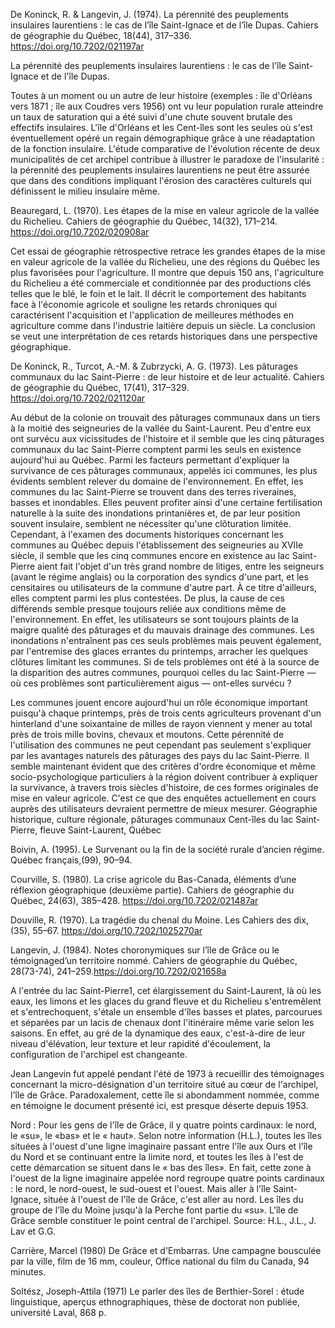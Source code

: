 
De Koninck, R. & Langevin, J. (1974). La pérennité des peuplements insulaires laurentiens : le cas de l’île Saint-Ignace et de l’île Dupas. Cahiers de géographie du Québec, 18(44), 317–336. https://doi.org/10.7202/021197ar

La pérennité des peuplements insulaires laurentiens : le cas de l'île Saint-Ignace et de l'île Dupas. 

Toutes à un moment ou un autre de leur histoire (exemples : île d'Orléans vers 1871 ; île aux Coudres vers 1956) ont vu leur population rurale atteindre un taux de saturation qui a été suivi d'une chute souvent brutale des effectifs insulaires. L'île d'Orléans et les Cent-îles sont les seules où s'est éventuellement opéré un regain démographique grâce à une réadaptation de la fonction insulaire. L'étude comparative de l'évolution récente de deux municipalités de cet archipel contribue à illustrer le paradoxe de l'insularité :
la pérennité des peuplements insulaires laurentiens ne peut être assurée que dans des conditions impliquant l'érosion des caractères culturels qui définissent le milieu insulaire même.


Beauregard, L. (1970). Les étapes de la mise en valeur agricole de la vallée du Richelieu. Cahiers de géographie du Québec, 14(32), 171–214. https://doi.org/10.7202/020908ar

Cet essai de géographie rétrospective retrace les grandes étapes de la mise en valeur agricole de la vallée du Richelieu, une des régions du Québec les plus favorisées pour l'agriculture. Il montre que depuis 150 ans, l'agriculture du Richelieu a été commerciale et conditionnée par des productions clés telles que le blé, le foin et le lait. Il décrit le comportement des habitants face à l'économie agricole et souligne les retards chroniques qui caractérisent l'acquisition et l'application de meilleures méthodes en agriculture comme dans l'industrie laitière depuis un siècle. La conclusion se veut une interprétation de ces retards historiques dans une perspective géographique. 


De Koninck, R., Turcot, A.-M. & Zubrzycki, A. G. (1973). Les pâturages communaux du lac Saint-Pierre : de leur histoire et de leur actualité. Cahiers de géographie du Québec, 17(41), 317–329. https://doi.org/10.7202/021120ar 

Au début de la colonie on trouvait des pâturages communaux dans un tiers à la moitié des seigneuries de la vallée du Saint-Laurent. Peu d'entre eux ont survécu aux vicissitudes de l'histoire et il semble que les cinq pâturages communaux du lac Saint-Pierre comptent parmi les seuls en existence aujourd'hui au Québec. Parmi les facteurs permettant d'expliquer la survivance de ces pâturages communaux, appelés ici communes, les plus évidents semblent relever du domaine de l'environnement. En effet, les communes du lac Saint-Pierre se trouvent dans des terres riveraines, basses et inondables. Elles peuvent profiter ainsi d'une certaine fertilisation naturelle à la suite des inondations printanières et, de par leur position souvent insulaire, semblent ne nécessiter qu'une clôturation limitée. Cependant, à l'examen des documents historiques concernant les communes au Québec depuis l'établissement des seigneuries au XVIIe siècle, il semble que les cinq communes encore en existence au lac Saint-Pierre aient fait l'objet d'un très grand nombre de litiges, entre les seigneurs (avant le régime anglais) ou la corporation des syndics d'une part, et les censitaires ou utilisateurs de la commune d'autre part. À ce titre d'ailleurs, elles comptent parmi les plus contestées. De plus, la cause de ces différends semble presque toujours reliée aux conditions même de l'environnement. En effet, les utilisateurs se sont toujours plaints de la maigre qualité des pâturages et du mauvais drainage des communes. Les inondations n'entraînent pas ces seuls problèmes mais peuvent également, par l'entremise des glaces errantes du printemps, arracher les quelques clôtures limitant les communes. Si de tels problèmes ont été à la source de la disparition des autres communes, pourquoi celles du lac Saint-Pierre — où ces problèmes sont particulièrement aigus — ont-elles survécu ?

Les communes jouent encore aujourd'hui un rôle économique important puisqu'à chaque printemps, près de trois cents agriculteurs provenant d'un hinterland d'une soixantaine de milles de rayon viennent y mener au total près de trois mille bovins, chevaux et moutons. Cette pérennité de l'utilisation des communes ne peut cependant pas seulement s'expliquer par les avantages naturels des pâturages des pays du lac Saint-Pierre. Il semble maintenant évident que des critères d'ordre économique et même socio-psychologique particuliers à la région doivent contribuer à expliquer la survivance, à travers trois siècles d'histoire, de ces formes originales de mise en valeur agricole. C'est ce que des enquêtes actuellement en cours auprès des utilisateurs devraient permettre de mieux mesurer. Géographie historique, culture régionale, pâturages communaux Cent-îles du lac Saint-Pierre, fleuve Saint-Laurent, Québec 


Boivin, A. (1995). Le Survenant ou la fin de la société rurale d’ancien régime. Québec français,(99), 90–94. 

Courville, S. (1980). La crise agricole du Bas-Canada, éléments d’une réflexion géographique (deuxième partie). Cahiers de géographie du Québec, 24(63), 385–428. https://doi.org/10.7202/021487ar 


Douville, R. (1970). La tragédie du chenal du Moine. Les Cahiers des dix,(35), 55–67. https://doi.org/10.7202/1025270ar 

Langevin, J. (1984). Notes choronymiques sur l’île de Grâce ou le témoignaged’un territoire nommé. Cahiers de géographie du Québec, 28(73-74), 241–259.https://doi.org/10.7202/021658a

A l'entrée du lac Saint-Pierre1, cet élargissement du Saint-Laurent, là où les eaux, les limons et les glaces du grand fleuve et du Richelieu s'entremêlent et s'entrechoquent, s'étale un ensemble d'îles basses et plates, parcourues et séparées par un lacis de chenaux dont l'itinéraire même varie selon les saisons. En effet, au gré de la dynamique des eaux, c'est-à-dire de leur niveau d'élévation, leur texture et leur rapidité d'écoulement, la configuration de l'archipel est changeante.

Jean Langevin fut appelé pendant l'été de 1973 à recueillir des témoignages concernant la micro-désignation d'un territoire situé au cœur de l'archipel, l'île de Grâce. Paradoxalement, cette île si abondamment nommée, comme en témoigne le document présenté ici, est presque déserte depuis 1953.

Nord : Pour les gens de l'île de Grâce, il y quatre points cardinaux: le nord, le «su», le «bas» et le « haut». Selon notre information (H.L.), toutes les îles situées à l'ouest d'une ligne imaginaire passant entre l'île aux Ours et l'île du Nord et se continuant entre la limite nord, et toutes les îles à l'est de cette démarcation se situent dans le « bas des îles». En fait, cette zone à l'ouest de la ligne imaginaire appelée nord regroupe quatre points cardinaux : le nord, le nord-ouest, le sud-ouest et l'ouest. Mais aller à l'île Saint-Ignace, située à l'ouest de l'île de Grâce, c'est aller au nord. Les îles du groupe de l'île du Moine jusqu'à la Perche font partie du «su». L'île de Grâce semble constituer le point central de l'archipel. Source: H.L., J.L., J. Lav et G.G. 


Carrière, Marcel (1980) De Grâce et d'Embarras. Une campagne bousculée par la ville, film de 16 mm, couleur, Office national du film du Canada, 94 minutes.

Soltész, Joseph-Attila (1971) Le parler des îles de Berthier-Sorel : étude linguistique, aperçus ethnographiques, thèse de doctorat non publiée, université Laval, 868 p.